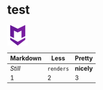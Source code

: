# test

![alt text](https://github.com/adam-p/markdown-here/raw/master/src/common/images/icon48.png "Logo Title Text 1")

Markdown | Less | Pretty
--- | --- | ---
*Still* | `renders` | **nicely**
1 | 2 | 3
